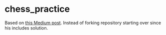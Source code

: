 # chess_practice

Based on [this Medium post](https://medium.com/codex/how-to-code-a-simple-chess-game-in-python-9a9cb584f57). 
Instead of forking repository starting over since his includes solution.
